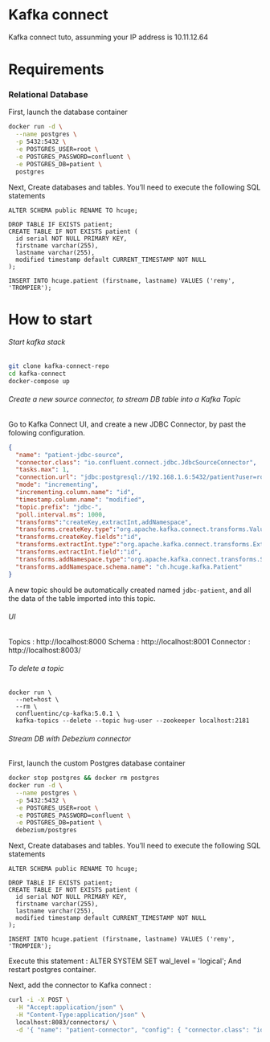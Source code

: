 # Kafka connect
Kafka connect tuto, assunming your IP address is 10.11.12.64

# Requirements

### Relational Database
First, launch the database container
```sh
docker run -d \
  --name postgres \
  -p 5432:5432 \
  -e POSTGRES_USER=root \
  -e POSTGRES_PASSWORD=confluent \
  -e POSTGRES_DB=patient \
  postgres
```

Next, Create databases and tables. You’ll need to execute the following SQL statements

```
ALTER SCHEMA public RENAME TO hcuge;

DROP TABLE IF EXISTS patient;
CREATE TABLE IF NOT EXISTS patient (
  id serial NOT NULL PRIMARY KEY,
  firstname varchar(255),
  lastname varchar(255),
  modified timestamp default CURRENT_TIMESTAMP NOT NULL
);

INSERT INTO hcuge.patient (firstname, lastname) VALUES ('remy', 'TROMPIER');
```

# How to start

###### Start kafka stack
```sh
git clone kafka-connect-repo
cd kafka-connect
docker-compose up
```

###### Create a new source connector, to stream DB table into a Kafka Topic
Go to Kafka Connect UI, and create a new JDBC Connector, by past the folowing configuration.
```json
{
  "name": "patient-jdbc-source",
  "connector.class": "io.confluent.connect.jdbc.JdbcSourceConnector",
  "tasks.max": 1,
  "connection.url": "jdbc:postgresql://192.168.1.6:5432/patient?user=root&password=confluent",
  "mode": "incrementing",
  "incrementing.column.name": "id",
  "timestamp.column.name": "modified",
  "topic.prefix": "jdbc-",
  "poll.interval.ms": 1000,
  "transforms":"createKey,extractInt,addNamespace",
  "transforms.createKey.type":"org.apache.kafka.connect.transforms.ValueToKey",
  "transforms.createKey.fields":"id",
  "transforms.extractInt.type":"org.apache.kafka.connect.transforms.ExtractField$Key",
  "transforms.extractInt.field":"id",
  "transforms.addNamespace.type":"org.apache.kafka.connect.transforms.SetSchemaMetadata$Value",
  "transforms.addNamespace.schema.name": "ch.hcuge.kafka.Patient"
}
```

A new topic should be automatically created named `jdbc-patient`, and all the data of the table imported into this topic.


###### UI
Topics : http://localhost:8000
Schema : http://localhost:8001
Connector : http://localhost:8003/





###### To delete a topic 
```
docker run \
  --net=host \
  --rm \
  confluentinc/cp-kafka:5.0.1 \
  kafka-topics --delete --topic hug-user --zookeeper localhost:2181
```


###### Stream DB with Debezium connector
First, launch the custom Postgres database container
```sh
docker stop postgres && docker rm postgres
docker run -d \
  --name postgres \
  -p 5432:5432 \
  -e POSTGRES_USER=root \
  -e POSTGRES_PASSWORD=confluent \
  -e POSTGRES_DB=patient \
  debezium/postgres
```

Next, Create databases and tables. You’ll need to execute the following SQL statements

```
ALTER SCHEMA public RENAME TO hcuge;

DROP TABLE IF EXISTS patient;
CREATE TABLE IF NOT EXISTS patient (
  id serial NOT NULL PRIMARY KEY,
  firstname varchar(255),
  lastname varchar(255),
  modified timestamp default CURRENT_TIMESTAMP NOT NULL
);

INSERT INTO hcuge.patient (firstname, lastname) VALUES ('remy', 'TROMPIER');
```



Execute this statement : ALTER SYSTEM SET wal_level = 'logical';
And restart postgres container. 

Next, add the connector to Kafka connect : 

```sh
curl -i -X POST \
  -H "Accept:application/json" \
  -H "Content-Type:application/json" \
  localhost:8083/connectors/ \
  -d '{ "name": "patient-connector", "config": { "connector.class": "io.debezium.connector.postgresql.PostgresConnector", "database.hostname": "192.168.1.28", "database.port": "5432", "database.user": "root", "database.password": "confluent", "database.dbname" : "patient", "database.server.name": "ch.hcuge.kafka", "table.whitelist": "hcuge.patient", "database.history.kafka.bootstrap.servers": "kafka:9092", "database.history.kafka.topic": "dbhistory.patient" } }'
```
